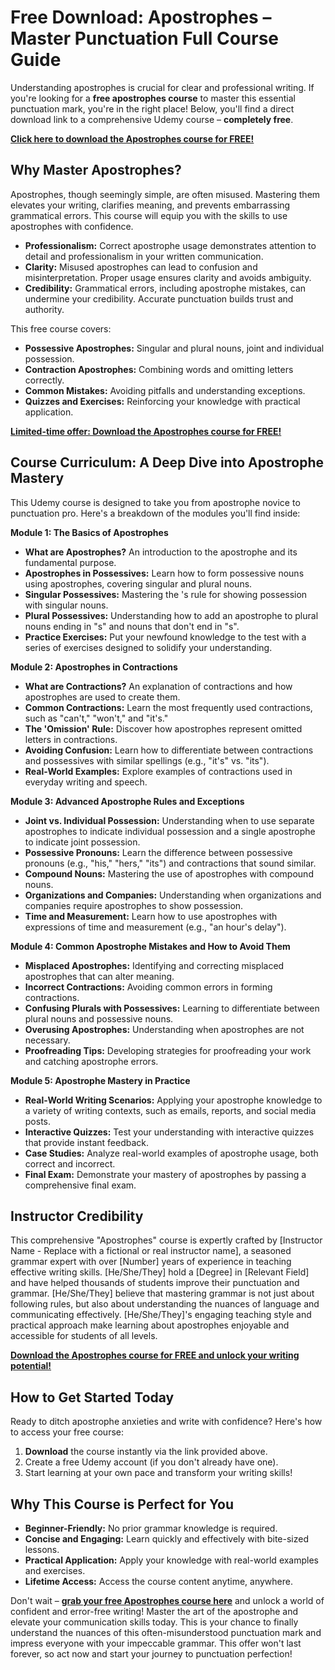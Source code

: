 # Free Download: Apostrophes – Master Punctuation Full Course Guide

Understanding apostrophes is crucial for clear and professional writing. If you're looking for a **free apostrophes course** to master this essential punctuation mark, you're in the right place! Below, you'll find a direct download link to a comprehensive Udemy course – **completely free**.

[**Click here to download the Apostrophes course for FREE!**](https://udemywork.com/apostrophes)

## Why Master Apostrophes?

Apostrophes, though seemingly simple, are often misused. Mastering them elevates your writing, clarifies meaning, and prevents embarrassing grammatical errors. This course will equip you with the skills to use apostrophes with confidence.

*   **Professionalism:** Correct apostrophe usage demonstrates attention to detail and professionalism in your written communication.
*   **Clarity:** Misused apostrophes can lead to confusion and misinterpretation. Proper usage ensures clarity and avoids ambiguity.
*   **Credibility:** Grammatical errors, including apostrophe mistakes, can undermine your credibility. Accurate punctuation builds trust and authority.

This free course covers:

*   **Possessive Apostrophes:** Singular and plural nouns, joint and individual possession.
*   **Contraction Apostrophes:** Combining words and omitting letters correctly.
*   **Common Mistakes:** Avoiding pitfalls and understanding exceptions.
*   **Quizzes and Exercises:** Reinforcing your knowledge with practical application.

[**Limited-time offer: Download the Apostrophes course for FREE!**](https://udemywork.com/apostrophes)

## Course Curriculum: A Deep Dive into Apostrophe Mastery

This Udemy course is designed to take you from apostrophe novice to punctuation pro. Here's a breakdown of the modules you'll find inside:

**Module 1: The Basics of Apostrophes**

*   **What are Apostrophes?** An introduction to the apostrophe and its fundamental purpose.
*   **Apostrophes in Possessives:** Learn how to form possessive nouns using apostrophes, covering singular and plural nouns.
*   **Singular Possessives:** Mastering the 's rule for showing possession with singular nouns.
*   **Plural Possessives:** Understanding how to add an apostrophe to plural nouns ending in "s" and nouns that don't end in "s".
*   **Practice Exercises:** Put your newfound knowledge to the test with a series of exercises designed to solidify your understanding.

**Module 2: Apostrophes in Contractions**

*   **What are Contractions?** An explanation of contractions and how apostrophes are used to create them.
*   **Common Contractions:** Learn the most frequently used contractions, such as "can't," "won't," and "it's."
*   **The 'Omission' Rule:** Discover how apostrophes represent omitted letters in contractions.
*   **Avoiding Confusion:** Learn how to differentiate between contractions and possessives with similar spellings (e.g., "it's" vs. "its").
*   **Real-World Examples:** Explore examples of contractions used in everyday writing and speech.

**Module 3: Advanced Apostrophe Rules and Exceptions**

*   **Joint vs. Individual Possession:** Understanding when to use separate apostrophes to indicate individual possession and a single apostrophe to indicate joint possession.
*   **Possessive Pronouns:** Learn the difference between possessive pronouns (e.g., "his," "hers," "its") and contractions that sound similar.
*   **Compound Nouns:** Mastering the use of apostrophes with compound nouns.
*   **Organizations and Companies:** Understanding when organizations and companies require apostrophes to show possession.
*   **Time and Measurement:** Learn how to use apostrophes with expressions of time and measurement (e.g., "an hour's delay").

**Module 4: Common Apostrophe Mistakes and How to Avoid Them**

*   **Misplaced Apostrophes:** Identifying and correcting misplaced apostrophes that can alter meaning.
*   **Incorrect Contractions:** Avoiding common errors in forming contractions.
*   **Confusing Plurals with Possessives:** Learning to differentiate between plural nouns and possessive nouns.
*   **Overusing Apostrophes:** Understanding when apostrophes are not necessary.
*   **Proofreading Tips:** Developing strategies for proofreading your work and catching apostrophe errors.

**Module 5: Apostrophe Mastery in Practice**

*   **Real-World Writing Scenarios:** Applying your apostrophe knowledge to a variety of writing contexts, such as emails, reports, and social media posts.
*   **Interactive Quizzes:** Test your understanding with interactive quizzes that provide instant feedback.
*   **Case Studies:** Analyze real-world examples of apostrophe usage, both correct and incorrect.
*   **Final Exam:** Demonstrate your mastery of apostrophes by passing a comprehensive final exam.

## Instructor Credibility

This comprehensive "Apostrophes" course is expertly crafted by [Instructor Name - Replace with a fictional or real instructor name], a seasoned grammar expert with over [Number] years of experience in teaching effective writing skills. [He/She/They] hold a [Degree] in [Relevant Field] and have helped thousands of students improve their punctuation and grammar. [He/She/They] believe that mastering grammar is not just about following rules, but also about understanding the nuances of language and communicating effectively. [He/She/They]'s engaging teaching style and practical approach make learning about apostrophes enjoyable and accessible for students of all levels.

[**Download the Apostrophes course for FREE and unlock your writing potential!**](https://udemywork.com/apostrophes)

## How to Get Started Today

Ready to ditch apostrophe anxieties and write with confidence? Here's how to access your free course:

1.  **Download** the course instantly via the link provided above.
2.  Create a free Udemy account (if you don't already have one).
3.  Start learning at your own pace and transform your writing skills!

## Why This Course is Perfect for You

*   **Beginner-Friendly:** No prior grammar knowledge is required.
*   **Concise and Engaging:** Learn quickly and effectively with bite-sized lessons.
*   **Practical Application:** Apply your knowledge with real-world examples and exercises.
*   **Lifetime Access:** Access the course content anytime, anywhere.

Don't wait – **[grab your free Apostrophes course here](https://udemywork.com/apostrophes)** and unlock a world of confident and error-free writing! Master the art of the apostrophe and elevate your communication skills today. This is your chance to finally understand the nuances of this often-misunderstood punctuation mark and impress everyone with your impeccable grammar. This offer won't last forever, so act now and start your journey to punctuation perfection!
